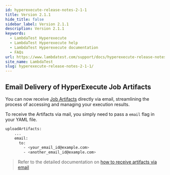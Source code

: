 ```yaml
---
id: hyperexecute-release-notes-2-1-1
title: Version 2.1.1
hide_title: false
sidebar_label: Version 2.1.1
description: Version 2.1.1
keywords:
  - LambdaTest Hyperexecute
  - LambdaTest Hyperexecute help
  - LambdaTest Hyperexecute documentation
  - FAQs
url: https://www.lambdatest.com/support/docs/hyperexecute-release-notes-2-1-1/
site_name: LambdaTest
slug: hyperexecute-release-notes-2-1-1/
---
```


<script type="application/ld+json"
      dangerouslySetInnerHTML={{ __html: JSON.stringify({
       "@context": "https://schema.org",
        "@type": "BreadcrumbList",
        "itemListElement": [{
          "@type": "ListItem",
          "position": 1,
          "name": "Home",
          "item": "https://www.lambdatest.com"
        },{
          "@type": "ListItem",
          "position": 2,
          "name": "Support",
          "item": "https://www.lambdatest.com/support/docs/"
        },{
          "@type": "ListItem",
          "position": 3,
          "name": "Version",
          "item": "https://www.lambdatest.com/support/docs/hyperexecute-release-notes-2-1-1/"
        }]
      })
    }}
></script>
## Email Delivery of HyperExecute Job Artifacts

You can now receive [Job Artifacts](https://www.lambdatest.com/support/docs/hyperexecute-artifacts/) directly via email, streamlining the process of accessing and managing your execution results.

To receive the Artifacts via mail, you simply need to pass a `email` flag in your YAML file.

```bash
uploadArtifacts:
    ...
    email:
      to: 
        - <your_email_id@example.com>
        - <another_email_id@example.com>
```

> Refer to the detailed documentation on [how to receive artifacts via email](https://www.lambdatest.com/support/docs/hyperexecute-email-reports/#how-to-receive-your-artifacts-via-email)